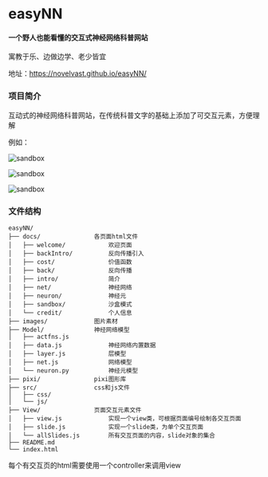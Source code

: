 # easyNN

#### 一个野人也能看懂的交互式神经网络科普网站

寓教于乐、边做边学、老少皆宜

地址：https://novelvast.github.io/easyNN/



### 项目简介

互动式的神经网络科普网站，在传统科普文字的基础上添加了可交互元素，方便理解

例如：

![sandbox](E:\easyNN\documents\sandbox.jpg)

![sandbox](E:\easyNN\documents\layer.jpg)

![sandbox](E:\easyNN\documents\train.jpg)



### 文件结构
```
easyNN/
├── docs/				各页面html文件
│   ├── welcome/			欢迎页面
│   ├── backIntro/			反向传播引入
│   ├── cost/				价值函数
│   ├── back/				反向传播
│   ├── intro/				简介
│   ├── net/				神经网络
│   ├── neuron/				神经元
│   ├── sandbox/			沙盒模式
│   └── credit/				个人信息
├── images/				图片素材
├── Model/				神经网络模型
│   ├── actfns.js			
│   ├── data.js				神经网络内置数据
│   ├── layer.js			层模型
│   ├── net.js				网络模型
│   └── neuron.py			神经元模型
├── pixi/				pixi图形库
├── src/				css和js文件
│   ├── css/
│   └── js/
├── View/				页面交互元素文件
│   ├── view.js        		实现一个view类，可根据页面编号绘制各交互页面
│   ├── slide.js       		实现一个slide类，为单个交互页面
│   └── allSlides.js   		所有交互页面的内容，slide对象的集合
├── README.md
└── index.html
```


每个有交互页的html需要使用一个controller来调用view